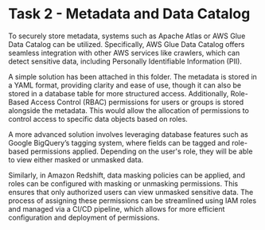 # Task 2 - Metadata and Data Catalog

To securely store metadata, systems such as Apache Atlas or AWS Glue Data Catalog can be utilized. Specifically, AWS Glue Data Catalog offers seamless integration with other AWS services like crawlers, which can detect sensitive data, including Personally Identifiable Information (PII). 

A simple solution has been attached in this folder. The metadata is stored in a YAML format, providing clarity and ease of use, though it can also be stored in a database table for more structured access. Additionally, Role-Based Access Control (RBAC) permissions for users or groups is stored alongside the metadata. This would allow the allocation of permissions to control access to specific data objects based on roles.

A more advanced solution involves leveraging database features such as Google BigQuery’s tagging system, where fields can be tagged and role-based permissions applied. Depending on the user's role, they will be able to view either masked or unmasked data.

Similarly, in Amazon Redshift, data masking policies can be applied, and roles can be configured with masking or unmasking permissions. This ensures that only authorized users can view unmasked sensitive data. The process of assigning these permissions can be streamlined using IAM roles and managed via a CI/CD pipeline, which allows for more efficient configuration and deployment of permissions.